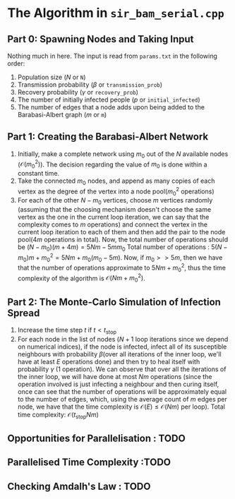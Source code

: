 # The Algorithm in `sir_bam_serial.cpp`
## Part 0: Spawning Nodes and Taking Input
Nothing much in here. The input is read from `params.txt` in the following order:
1. Population size ($N$ or `N`)
2. Transmission probability ($\beta$ or `transmission_prob`)
3. Recovery probability ($\gamma$ or `recovery_prob`)
4. The number of initially infected people ($p$ or `initial_infected`)
5. The number of edges that a node adds upon being added to the Barabasi-Albert graph ($m$ or `m`)

## Part 1: Creating the Barabasi-Albert Network
1. Initially, make a complete network using $m_0$ out of the $N$ available nodes ($\mathcal{O}(m_0^2)$). The decision regarding the value of $m_0$ is done within a constant time.
2. Take the connected $m_0$ nodes, and append as many copies of each vertex as the degree of the vertex into a node pool($m_0^2$ operations)
3. For each of the other $N - m_0$ vertices, choose $m$ vertices randomly (assuming that the choosing mechanism doesn't choose the same vertex as the one in the current loop iteration, we can say that the complexity comes to $m$ operations) and connect the vertex in the current loop iteration to each of them and then add the pair to the node pool($4m$ operations in total). Now, the total number of operations should be $(N - m_0)(m + 4m) = 5Nm - 5mm_0$
Total number of operations : $5(N-m_0)m + m_0^2 = 5Nm + m_0(m_0 - 5m)$. Now, if $m_0 >> 5m$, then we have that the number of operations approximate to $5Nm + m_0^2$, thus the time complexity of the algorithm is $\mathcal{O}(Nm + m_0^2)$.

## Part 2: The Monte-Carlo Simulation of Infection Spread
1. Increase the time step $t$ if $t < t_{\text{stop}}$
2. For each node in the list of nodes ($N + 1$ loop iterations since we depend on numerical indices), if the node is infected, infect all of its susceptible neighbours with probability $\beta$(over all iterations of the inner loop, we'll have at least $E$ operations done) and then try to heal itself with probability $\gamma$ ($1$ operation). We can observe that over all the iterations of the inner loop, we will have done at most $Nm$ operations (since the operation involved is just infecting a neighbour and then curing itself, once can see that the number of operations will be approximately equal to the number of edges, which, using the average count of $m$ edges per node, we have that the time complexity is $\mathcal{O}(E) \leq \mathcal{O}(Nm)$ per loop).
Total time complexity: $\mathcal{O}(t_\text{stop}Nm)$

## Opportunities for Parallelisation : TODO
## Parallelised Time Complexity :TODO
## Checking Amdalh's Law : TODO